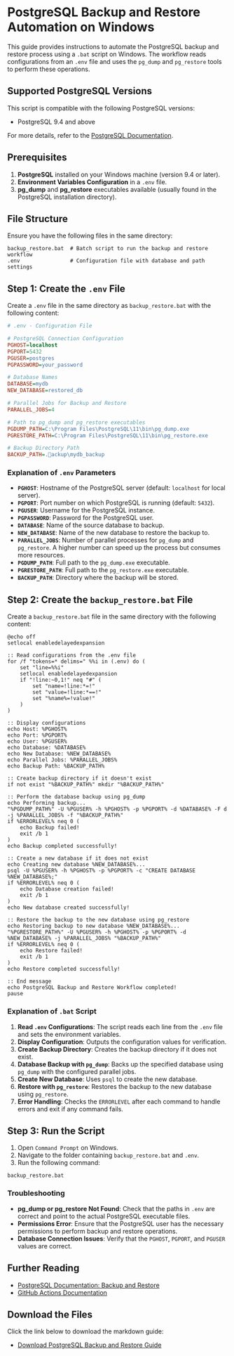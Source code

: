
# PostgreSQL Backup and Restore Automation on Windows

This guide provides instructions to automate the PostgreSQL backup and restore process using a `.bat` script on Windows. The workflow reads configurations from an `.env` file and uses the `pg_dump` and `pg_restore` tools to perform these operations.

## Supported PostgreSQL Versions
This script is compatible with the following PostgreSQL versions:
- PostgreSQL 9.4 and above

For more details, refer to the [PostgreSQL Documentation](https://www.postgresql.org/docs/).

## Prerequisites
1. **PostgreSQL** installed on your Windows machine (version 9.4 or later).
2. **Environment Variables Configuration** in a `.env` file.
3. **pg_dump** and **pg_restore** executables available (usually found in the PostgreSQL installation directory).

## File Structure
Ensure you have the following files in the same directory:

```
backup_restore.bat  # Batch script to run the backup and restore workflow
.env                # Configuration file with database and path settings
```

## Step 1: Create the `.env` File
Create a `.env` file in the same directory as `backup_restore.bat` with the following content:

```ini
# .env - Configuration File

# PostgreSQL Connection Configuration
PGHOST=localhost
PGPORT=5432
PGUSER=postgres
PGPASSWORD=your_password

# Database Names
DATABASE=mydb
NEW_DATABASE=restored_db

# Parallel Jobs for Backup and Restore
PARALLEL_JOBS=4

# Path to pg_dump and pg_restore executables
PGDUMP_PATH=C:\Program Files\PostgreSQL\11\bin\pg_dump.exe
PGRESTORE_PATH=C:\Program Files\PostgreSQL\11\bin\pg_restore.exe

# Backup Directory Path
BACKUP_PATH=.ackup\mydb_backup
```

### Explanation of `.env` Parameters
- **`PGHOST`**: Hostname of the PostgreSQL server (default: `localhost` for local server).
- **`PGPORT`**: Port number on which PostgreSQL is running (default: `5432`).
- **`PGUSER`**: Username for the PostgreSQL instance.
- **`PGPASSWORD`**: Password for the PostgreSQL user.
- **`DATABASE`**: Name of the source database to backup.
- **`NEW_DATABASE`**: Name of the new database to restore the backup to.
- **`PARALLEL_JOBS`**: Number of parallel processes for `pg_dump` and `pg_restore`. A higher number can speed up the process but consumes more resources.
- **`PGDUMP_PATH`**: Full path to the `pg_dump.exe` executable.
- **`PGRESTORE_PATH`**: Full path to the `pg_restore.exe` executable.
- **`BACKUP_PATH`**: Directory where the backup will be stored.

## Step 2: Create the `backup_restore.bat` File
Create a `backup_restore.bat` file in the same directory with the following content:

```batch
@echo off
setlocal enabledelayedexpansion

:: Read configurations from the .env file
for /f "tokens=* delims=" %%i in (.env) do (
    set "line=%%i"
    setlocal enabledelayedexpansion
    if "!line:~0,1!" neq "#" (
        set "name=!line:*=!"
        set "value=!line:*==!"
        set "%name%=!value!"
    )
)

:: Display configurations
echo Host: %PGHOST%
echo Port: %PGPORT%
echo User: %PGUSER%
echo Database: %DATABASE%
echo New Database: %NEW_DATABASE%
echo Parallel Jobs: %PARALLEL_JOBS%
echo Backup Path: %BACKUP_PATH%

:: Create backup directory if it doesn't exist
if not exist "%BACKUP_PATH%" mkdir "%BACKUP_PATH%"

:: Perform the database backup using pg_dump
echo Performing backup...
"%PGDUMP_PATH%" -U %PGUSER% -h %PGHOST% -p %PGPORT% -d %DATABASE% -F d -j %PARALLEL_JOBS% -f "%BACKUP_PATH%"
if %ERRORLEVEL% neq 0 (
    echo Backup failed!
    exit /b 1
)
echo Backup completed successfully!

:: Create a new database if it does not exist
echo Creating new database %NEW_DATABASE%...
psql -U %PGUSER% -h %PGHOST% -p %PGPORT% -c "CREATE DATABASE %NEW_DATABASE%;"
if %ERRORLEVEL% neq 0 (
    echo Database creation failed!
    exit /b 1
)
echo New database created successfully!

:: Restore the backup to the new database using pg_restore
echo Restoring backup to new database %NEW_DATABASE%...
"%PGRESTORE_PATH%" -U %PGUSER% -h %PGHOST% -p %PGPORT% -d %NEW_DATABASE% -j %PARALLEL_JOBS% "%BACKUP_PATH%"
if %ERRORLEVEL% neq 0 (
    echo Restore failed!
    exit /b 1
)
echo Restore completed successfully!

:: End message
echo PostgreSQL Backup and Restore Workflow completed!
pause
```

### Explanation of `.bat` Script
1. **Read `.env` Configurations**: The script reads each line from the `.env` file and sets the environment variables.
2. **Display Configuration**: Outputs the configuration values for verification.
3. **Create Backup Directory**: Creates the backup directory if it does not exist.
4. **Database Backup with `pg_dump`**: Backs up the specified database using `pg_dump` with the configured parallel jobs.
5. **Create New Database**: Uses `psql` to create the new database.
6. **Restore with `pg_restore`**: Restores the backup to the new database using `pg_restore`.
7. **Error Handling**: Checks the `ERRORLEVEL` after each command to handle errors and exit if any command fails.

## Step 3: Run the Script
1. Open `Command Prompt` on Windows.
2. Navigate to the folder containing `backup_restore.bat` and `.env`.
3. Run the following command:

```batch
backup_restore.bat
```

### Troubleshooting
- **pg_dump or pg_restore Not Found**: Check that the paths in `.env` are correct and point to the actual PostgreSQL executable files.
- **Permissions Error**: Ensure that the PostgreSQL user has the necessary permissions to perform backup and restore operations.
- **Database Connection Issues**: Verify that the `PGHOST`, `PGPORT`, and `PGUSER` values are correct.

## Further Reading
- [PostgreSQL Documentation: Backup and Restore](https://www.postgresql.org/docs/current/backup.html)
- [GitHub Actions Documentation](https://docs.github.com/en/actions)

## Download the Files
Click the link below to download the markdown guide:

- [Download PostgreSQL Backup and Restore Guide](sandbox:/mnt/data/postgresql_backup_restore_guide.md)

